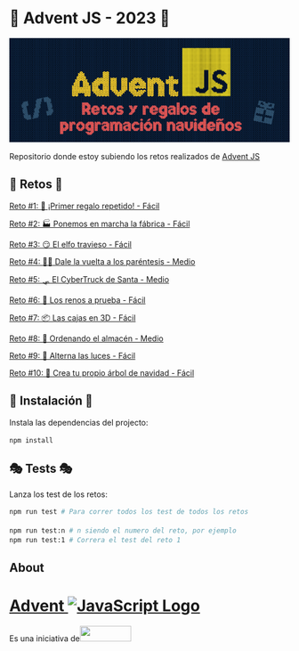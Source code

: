 # 🌟 Advent JS - 2023 🌟 

![Alt text](portada.png)

Repositorio donde estoy subiendo los retos realizados de [Advent JS](https://adventjs.dev/)


## 👾 Retos 👾 

<a href="https://adventjs.dev/es/challenges/2023/1">Reto #1: 🎁 ¡Primer regalo repetido! - Fácil</a>

<a href="https://adventjs.dev/es/challenges/2023/2">Reto #2: 🏭 Ponemos en marcha la fábrica - Fácil</a>

<a href="https://adventjs.dev/es/challenges/2023/3">Reto #3: 😏 El elfo travieso - Fácil</a>

<a href="https://adventjs.dev/es/challenges/2023/4">Reto #4: 😵‍💫 Dale la vuelta a los paréntesis - Medio</a>

<a href="https://adventjs.dev/es/challenges/2023/5">Reto #5: 🛷 El CyberTruck de Santa - Medio</a>

<a href="https://adventjs.dev/es/challenges/2023/6">Reto #6: 🦌 Los renos a prueba - Fácil</a>

<a href="https://adventjs.dev/es/challenges/2023/7">Reto #7: 📦 Las cajas en 3D - Fácil</a>

<a href="https://adventjs.dev/es/challenges/2023/8">Reto #8: 🏬 Ordenando el almacén - Medio</a>

<a href="https://adventjs.dev/es/challenges/2023/9">Reto #9: 🚦 Alterna las luces - Fácil</a>

<a href="https://adventjs.dev/es/challenges/2023/10">Reto #10: 🎄 Crea tu propio árbol de navidad - Fácil</a>

## 🔌 Instalación 🔌

Instala las dependencias del projecto:

`npm install`

## 🎭 Tests 🎭
Lanza los test de los retos:

```bash
npm run test # Para correr todos los test de todos los retos

npm run test:n # n siendo el numero del reto, por ejemplo
npm run test:1 # Correra el test del reto 1
```

## About

<div class="flex flex-col items-center"><a id="" class="relative block transition-all transform scale-105 hover:contrast-150" href="/es"><h1 class="flex items-center justify-center text-xl text-yellow-300 font-sweater">Advent <img width="60" src="https://adventjs.dev/js-logo.png" alt="JavaScript Logo"></h1></a><div class="flex items-center gap-1 mt-4 mb-10 text-sm">Es una iniciativa de<a class="px-1 bg-white rounded-3xl" href="https://midu.dev" target="_blank" rel="noreferrer"><img src="https://midu.dev/logo.png" width="92" height="28" loading="lazy"></a></div></div>